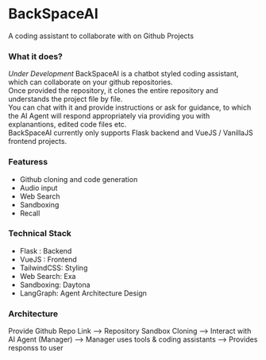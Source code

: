 # BackSpaceAI
A coding assistant to collaborate with on Github Projects

### What it does?
*Under Development*
BackSpaceAI is a chatbot styled coding assistant, which can collaborate on your github repositories.<br>
Once provided the repository, it clones the entire repository and understands the project file by file.<br>
You can chat with it and provide instructions or ask for guidance, to which the AI Agent will respond appropriately via providing you with explanantions, edited code files etc.<br>
BackSpaceAI currently only supports Flask backend and VueJS / VanillaJS frontend projects.<br>

### Featuress
- Github cloning and code generation<br>
- Audio input<br>
- Web Search<br>
- Sandboxing<br>
- Recall<br>

### Technical Stack
- Flask : Backend
- VueJS : Frontend
- TailwindCSS: Styling
- Web Search: Exa
- Sandboxing: Daytona
- LangGraph: Agent Architecture Design

### Architecture
Provide Github Repo Link --> Repository Sandbox Cloning --> Interact with AI Agent (Manager) --> Manager uses tools & coding assistants --> Provides responss to user




